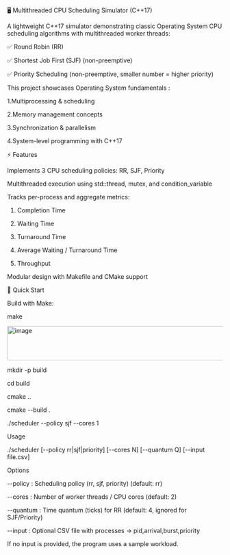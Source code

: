 🖥️ Multithreaded CPU Scheduling Simulator (C++17)

A lightweight C++17 simulator demonstrating classic Operating System CPU scheduling algorithms with multithreaded worker threads:

✅ Round Robin (RR)

✅ Shortest Job First (SJF) (non-preemptive)

✅ Priority Scheduling (non-preemptive, smaller number = higher priority)

This project showcases Operating System fundamentals :

1.Multiprocessing & scheduling

2.Memory management concepts

3.Synchronization & parallelism

4.System-level programming with C++17

⚡ Features


Implements 3 CPU scheduling policies: RR, SJF, Priority

Multithreaded execution using std::thread, mutex, and condition_variable

Tracks per-process and aggregate metrics:

  1. Completion Time

  2. Waiting Time

  3. Turnaround Time

  4. Average Waiting / Turnaround Time

  5. Throughput

Modular design with Makefile and CMake support

🚀 Quick Start

Build with Make:


make

<img width="639" height="80" alt="image" src="https://github.com/user-attachments/assets/a60521dc-0dfe-4303-bd6b-7eebb45fd2dd" />


mkdir -p build

cd build

cmake ..

cmake --build .

./scheduler --policy sjf --cores 1


Usage

./scheduler [--policy rr|sjf|priority] [--cores N] [--quantum Q] [--input file.csv]

Options

--policy : Scheduling policy (rr, sjf, priority) (default: rr)

--cores : Number of worker threads / CPU cores (default: 2)

--quantum : Time quantum (ticks) for RR (default: 4, ignored for SJF/Priority)

--input : Optional CSV file with processes → pid,arrival,burst,priority

If no input is provided, the program uses a sample workload.

